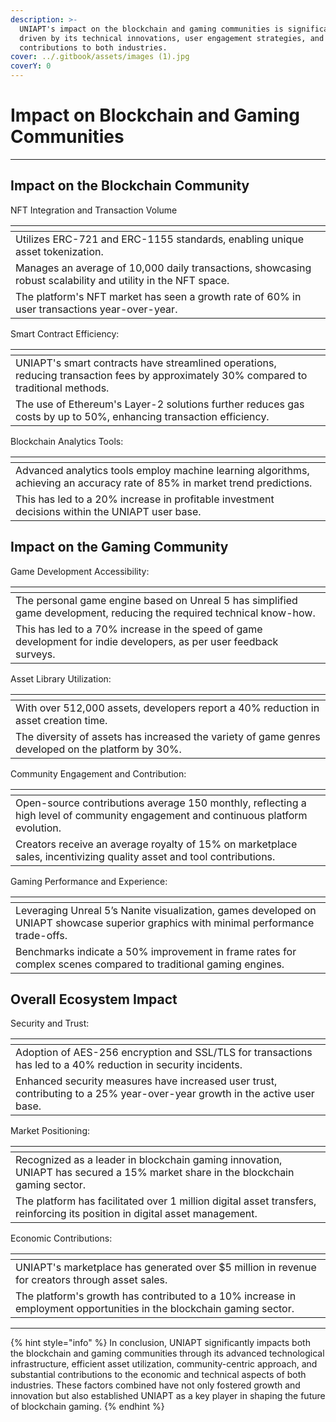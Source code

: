 ```yaml
---
description: >-
  UNIAPT's impact on the blockchain and gaming communities is significant,
  driven by its technical innovations, user engagement strategies, and
  contributions to both industries.
cover: ../.gitbook/assets/images (1).jpg
coverY: 0
---
```


# Impact on Blockchain and Gaming Communities

***

## Impact on the Blockchain Community

&#x20;                                                      NFT Integration and Transaction Volume

<table data-view="cards"><thead><tr><th></th></tr></thead><tbody><tr><td>Utilizes ERC-721 and ERC-1155 standards, enabling unique asset tokenization.</td></tr><tr><td>Manages an average of 10,000 daily transactions, showcasing robust scalability and utility in the NFT space.</td></tr><tr><td>The platform's NFT market has seen a growth rate of 60% in user transactions year-over-year.</td></tr></tbody></table>

&#x20;                                                                     Smart Contract Efficiency:

<table data-view="cards"><thead><tr><th></th></tr></thead><tbody><tr><td>UNIAPT's smart contracts have streamlined operations, reducing transaction fees by approximately 30% compared to traditional methods.</td></tr><tr><td>The use of Ethereum's Layer-2 solutions further reduces gas costs by up to 50%, enhancing transaction efficiency.</td></tr></tbody></table>

&#x20;                                                                     Blockchain Analytics Tools:

<table data-view="cards"><thead><tr><th></th></tr></thead><tbody><tr><td>Advanced analytics tools employ machine learning algorithms, achieving an accuracy rate of 85% in market trend predictions.</td></tr><tr><td>This has led to a 20% increase in profitable investment decisions within the UNIAPT user base.</td></tr></tbody></table>

## Impact on the Gaming Community

&#x20;                                                                Game Development Accessibility:

<table data-view="cards"><thead><tr><th></th></tr></thead><tbody><tr><td>The personal game engine based on Unreal 5 has simplified game development, reducing the required technical know-how.</td></tr><tr><td>This has led to a 70% increase in the speed of game development for indie developers, as per user feedback surveys.</td></tr></tbody></table>

&#x20;                                                                        Asset Library Utilization:

<table data-view="cards"><thead><tr><th></th></tr></thead><tbody><tr><td>With over 512,000 assets, developers report a 40% reduction in asset creation time.</td></tr><tr><td>The diversity of assets has increased the variety of game genres developed on the platform by 30%.</td></tr></tbody></table>

&#x20;                                                        Community Engagement and Contribution:

<table data-view="cards"><thead><tr><th></th></tr></thead><tbody><tr><td>Open-source contributions average 150 monthly, reflecting a high level of community engagement and continuous platform evolution.</td></tr><tr><td>Creators receive an average royalty of 15% on marketplace sales, incentivizing quality asset and tool contributions.</td></tr></tbody></table>

&#x20;                                                           Gaming Performance and Experience:

<table data-view="cards"><thead><tr><th></th></tr></thead><tbody><tr><td>Leveraging Unreal 5’s Nanite visualization, games developed on UNIAPT showcase superior graphics with minimal performance trade-offs.</td></tr><tr><td>Benchmarks indicate a 50% improvement in frame rates for complex scenes compared to traditional gaming engines.</td></tr></tbody></table>

## Overall Ecosystem Impact

&#x20;                                                                           Security and Trust:

<table data-view="cards"><thead><tr><th></th></tr></thead><tbody><tr><td>Adoption of AES-256 encryption and SSL/TLS for transactions has led to a 40% reduction in security incidents.</td></tr><tr><td>Enhanced security measures have increased user trust, contributing to a 25% year-over-year growth in the active user base.</td></tr></tbody></table>

&#x20;                                                                          Market Positioning:

<table data-view="cards"><thead><tr><th></th></tr></thead><tbody><tr><td>Recognized as a leader in blockchain gaming innovation, UNIAPT has secured a 15% market share in the blockchain gaming sector.</td></tr><tr><td>The platform has facilitated over 1 million digital asset transfers, reinforcing its position in digital asset management.</td></tr></tbody></table>

&#x20;                                                                     Economic Contributions:

<table data-view="cards"><thead><tr><th></th></tr></thead><tbody><tr><td>UNIAPT's marketplace has generated over $5 million in revenue for creators through asset sales.</td></tr><tr><td>The platform's growth has contributed to a 10% increase in employment opportunities in the blockchain gaming sector.</td></tr></tbody></table>

***

{% hint style="info" %}
In conclusion, UNIAPT significantly impacts both the blockchain and gaming communities through its advanced technological infrastructure, efficient asset utilization, community-centric approach, and substantial contributions to the economic and technical aspects of both industries. These factors combined have not only fostered growth and innovation but also established UNIAPT as a key player in shaping the future of blockchain gaming.
{% endhint %}
